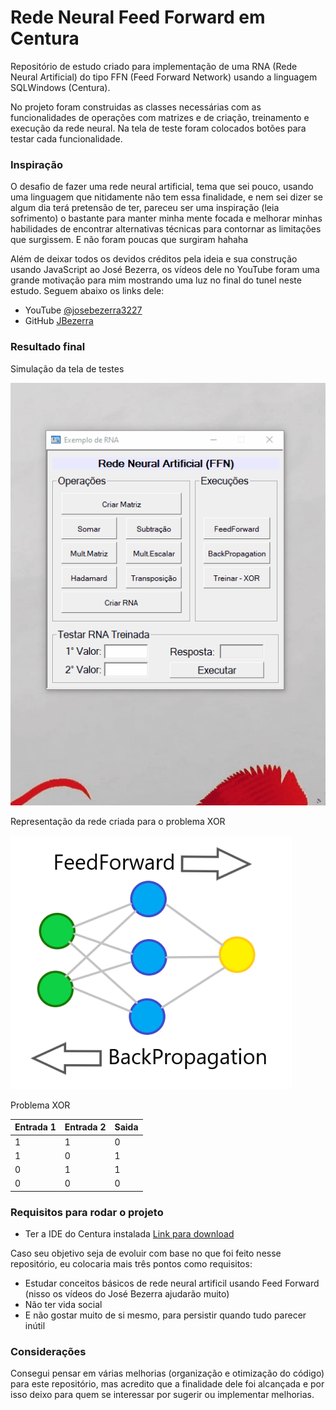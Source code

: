# Rede Neural Feed Forward em Centura

Repositório de estudo criado para implementação de uma RNA (Rede Neural Artificial) do tipo FFN (Feed Forward Network) usando a linguagem SQLWindows (Centura).

No projeto foram construidas as classes necessárias com as funcionalidades de operações com matrizes e de criação, treinamento e execução da rede neural. Na tela de teste foram colocados botões para testar cada funcionalidade.

### Inspiração

O desafio de fazer uma rede neural artificial, tema que sei pouco, usando uma linguagem que nitidamente não tem essa finalidade, e nem sei dizer se algum dia terá pretensão de ter, pareceu ser uma inspiração (leia sofrimento) o bastante para manter minha mente focada e melhorar minhas habilidades de encontrar alternativas técnicas para contornar as limitações que surgissem. E não foram poucas que surgiram hahaha

Além de deixar todos os devidos créditos pela ideia e sua construção usando JavaScript ao José Bezerra, os vídeos dele no YouTube foram uma grande motivação para mim mostrando uma luz no final do tunel neste estudo.
Seguem abaixo os links dele:

- YouTube [@josebezerra3227](https://www.youtube.com/@josebezerra3227)
- GitHub [JBezerra](https://github.com/JBezerra)

### Resultado final

Simulação da tela de testes

![Teste das funcionalidades da Rede Neural Artificial](/img/teste_rna_ffn.gif)

Representação da rede criada para o problema XOR

![Teste das funcionalidades da Rede Neural Artificial](/img/representacao_rna_ffn.png)

Problema XOR

| Entrada 1 | Entrada 2 | Saida     |
| --------- | --------- | --------- |
| 1         | 1         | 0         |
| 1         | 0         | 1         |
| 0         | 1         | 1         |
| 0         | 0         | 0         |

### Requisitos para rodar o projeto

- Ter a IDE do Centura instalada [Link para download](https://www.opentext.com/products/gupta-team-developer)

Caso seu objetivo seja de evoluir com base no que foi feito nesse repositório, eu colocaria mais três pontos como requisitos:

- Estudar conceitos básicos de rede neural artificil usando Feed Forward (nisso os vídeos do José Bezerra ajudarão muito)
- Não ter vida social
- E não gostar muito de si mesmo, para persistir quando tudo parecer inútil

### Considerações

Consegui pensar em várias melhorias (organização e otimização do código) para este repositório, mas acredito que a finalidade dele foi alcançada e por isso deixo para quem se interessar por sugerir ou implementar melhorias.